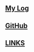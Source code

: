 [My Log](https://github.com/AlvaroLuqmanW/os222/blob/main/TXT/mylog.txt)
---
[GitHub](https://github.com/AlvaroLuqmanW/os222)
---
[LINKS](https://github.com/AlvaroLuqmanW/os222/blob/main/links.md)
---
